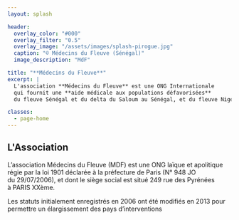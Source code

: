 ```yaml
---
layout: splash

header:
  overlay_color: "#000"
  overlay_filter: "0.5"
  overlay_image: "/assets/images/splash-pirogue.jpg"
  caption: "© Médecins du Fleuve (Sénégal)"
  image_description: "MdF"

title: "**Médecins du Fleuve**"
excerpt: |
  L'association **Médecins du Fleuve** est une ONG Internationale
  qui fournit une **aide médicale aux populations défavorisées**
  du fleuve Sénégal et du delta du Saloum au Sénégal, et du fleuve Niger au Mali.

classes:
  - page-home
---
```


## L'Association
L’association Médecins du Fleuve (MDF) est une ONG laïque et apolitique régie
par la loi 1901 déclarée à la préfecture de Paris (N° 948 JO du 29/07/2006),
et dont le siège social est situé 249 rue des Pyrénées à PARIS XXème.

Les statuts initialement enregistrés en 2006 ont été modifiés en 2013
pour permettre un élargissement des pays d’interventions
